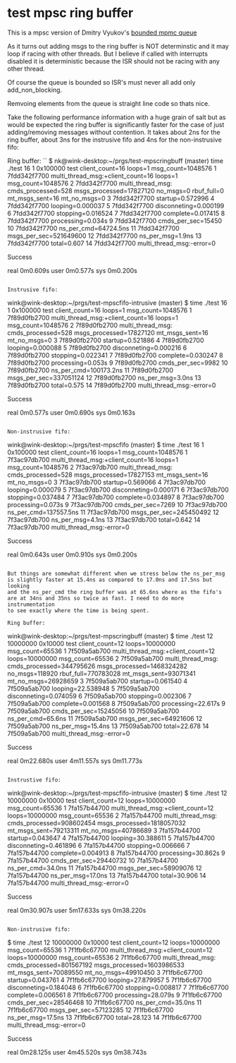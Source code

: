 test mpsc ring buffer
===

This is a mpsc version of Dmitry Vyukov's [bounded mpmc queue](http://www.1024cores.net/home/lock-free-algorithms/queues/bounded-mpmc-queue)

As it turns out adding msgs to the ring buffer is NOT determinstic and
it may loop if
racing with other threads. But I believe if called with interrupts
disabled it is deterministic because the ISR should not be racing with
any other thread.

Of course the queue is bounded so ISR's must never all add only
add_non_blocking.

Remvoing elements from the queue is straight line code so thats
nice.

Take the following performance information with a huge grain of salt
but as would be expected the ring buffer is significantly faster for
the case of just adding/removing messages without contention.  It
takes about 2ns for the ring buffer, about 3ns for the instrusive
fifo and 4ns for the non-instrusive fifo:

Ring buffer:
``
$ nk@wink-desktop:~/prgs/test-mpscringbuff (master)
time ./test 16 1 0x100000
test client_count=16 loops=1 msg_count=1048576
     1 7fdd342f7700  multi_thread_msg:+client_count=16 loops=1 msg_count=1048576
     2 7fdd342f7700  multi_thread_msg: cmds_processed=528 msgs_processed=17827120 no_msgs=0 rbuf_full=0 mt_msgs_sent=16  mt_no_msgs=0
     3 7fdd342f7700  startup=0.572996
     4 7fdd342f7700  looping=0.000037
     5 7fdd342f7700  disconneting=0.000199
     6 7fdd342f7700  stopping=0.016524
     7 7fdd342f7700  complete=0.017415
     8 7fdd342f7700  processing=0.034s
     9 7fdd342f7700  cmds_per_sec=15450
    10 7fdd342f7700  ns_per_cmd=64724.5ns
    11 7fdd342f7700  msgs_per_sec=521649600
    12 7fdd342f7700  ns_per_msg=1.9ns
    13 7fdd342f7700  total=0.607
    14 7fdd342f7700  multi_thread_msg:-error=0

Success

real    0m0.609s
user    0m0.577s
sys     0m0.200s
```

Instrusive fifo:
```
wink@wink-desktop:~/prgs/test-mpscfifo-intrusive (master)
$ time ./test 16 1 0x100000
test client_count=16 loops=1 msg_count=1048576
     1 7f89d0fb2700  multi_thread_msg:+client_count=16 loops=1 msg_count=1048576
     2 7f89d0fb2700  multi_thread_msg: cmds_processed=528 msgs_processed=17827120 mt_msgs_sent=16 mt_no_msgs=0
     3 7f89d0fb2700  startup=0.521886
     4 7f89d0fb2700  looping=0.000088
     5 7f89d0fb2700  disconneting=0.000216
     6 7f89d0fb2700  stopping=0.022341
     7 7f89d0fb2700  complete=0.030247
     8 7f89d0fb2700  processing=0.053s
     9 7f89d0fb2700  cmds_per_sec=9982
    10 7f89d0fb2700  ns_per_cmd=100173.2ns
    11 7f89d0fb2700  msgs_per_sec=337051124
    12 7f89d0fb2700  ns_per_msg=3.0ns
    13 7f89d0fb2700  total=0.575
    14 7f89d0fb2700  multi_thread_msg:-error=0

Success

real    0m0.577s
user    0m0.690s
sys     0m0.163s
```

Non-instrusive fifo:
```
wink@wink-desktop:~/prgs/test-mpscfifo (master)
$ time ./test 16 1 0x100000
test client_count=16 loops=1 msg_count=1048576
     1 7f3ac97db700  multi_thread_msg:+client_count=16 loops=1 msg_count=1048576
     2 7f3ac97db700  multi_thread_msg: cmds_processed=528 msgs_processed=17827153 mt_msgs_sent=16 mt_no_msgs=0
     3 7f3ac97db700  startup=0.569066
     4 7f3ac97db700  looping=0.000079
     5 7f3ac97db700  disconneting=0.000171
     6 7f3ac97db700  stopping=0.037484
     7 7f3ac97db700  complete=0.034897
     8 7f3ac97db700  processing=0.073s
     9 7f3ac97db700  cmds_per_sec=7269
    10 7f3ac97db700  ns_per_cmd=137557.5ns
    11 7f3ac97db700  msgs_per_sec=245450492
    12 7f3ac97db700  ns_per_msg=4.1ns
    13 7f3ac97db700  total=0.642
    14 7f3ac97db700  multi_thread_msg:-error=0

Success

real	0m0.643s
user	0m0.910s
sys	0m0.200s
```

But things are somewhat different when we stress below the ns_per_msg
is slightly faster at 15.4ns as compared to 17.0ns and 17.5ns but looking
and the ns_per_cmd the ring buffer was at 65.6ns where as the fifo's
are at 34ns and 35ns so twice as fast. I need to do more instrumentation
to see exactly where the time is being spent.

Ring buffer:
```
wink@wink-desktop:~/prgs/test-mpscringbuff (master)
$ time ./test 12 10000000 0x10000
test client_count=12 loops=10000000 msg_count=65536
     1 7f509a5ab700  multi_thread_msg:+client_count=12 loops=10000000 msg_count=65536
     2 7f509a5ab700  multi_thread_msg: cmds_processed=344795626 msgs_processed=1468324282 no_msgs=118920 rbuf_full=770783028 mt_msgs_sent=93071341  mt_no_msgs=26928659
     3 7f509a5ab700  startup=0.061540
     4 7f509a5ab700  looping=22.538948
     5 7f509a5ab700  disconneting=0.074059
     6 7f509a5ab700  stopping=0.002306
     7 7f509a5ab700  complete=0.001568
     8 7f509a5ab700  processing=22.617s
     9 7f509a5ab700  cmds_per_sec=15245056
    10 7f509a5ab700  ns_per_cmd=65.6ns
    11 7f509a5ab700  msgs_per_sec=64921606
    12 7f509a5ab700  ns_per_msg=15.4ns
    13 7f509a5ab700  total=22.678
    14 7f509a5ab700  multi_thread_msg:-error=0

Success

real    0m22.680s
user    4m11.557s
sys     0m11.773s
```

Instrustive fifo:
```
wink@wink-desktop:~/prgs/test-mpscfifo-intrusive (master)
$ time ./test 12 10000000 0x10000
test client_count=12 loops=10000000 msg_count=65536
     1 7fa157b44700  multi_thread_msg:+client_count=12 loops=10000000 msg_count=65536
     2 7fa157b44700  multi_thread_msg: cmds_processed=908602454 msgs_processed=1818057032 mt_msgs_sent=79213311 mt_no_msgs=40786689
     3 7fa157b44700  startup=0.043647
     4 7fa157b44700  looping=30.388611
     5 7fa157b44700  disconneting=0.461896
     6 7fa157b44700  stopping=0.006666
     7 7fa157b44700  complete=0.004913
     8 7fa157b44700  processing=30.862s
     9 7fa157b44700  cmds_per_sec=29440732
    10 7fa157b44700  ns_per_cmd=34.0ns
    11 7fa157b44700  msgs_per_sec=58909076
    12 7fa157b44700  ns_per_msg=17.0ns
    13 7fa157b44700  total=30.906
    14 7fa157b44700  multi_thread_msg:-error=0

Success

real    0m30.907s
user    5m17.633s
sys     0m38.220s
```

Non-instrusive fifo:
```
$ time ./test 12 10000000 0x10000
test client_count=12 loops=10000000 msg_count=65536
     1 7f1fb6c67700  multi_thread_msg:+client_count=12 loops=10000000 msg_count=65536
     2 7f1fb6c67700  multi_thread_msg: cmds_processed=801567192 msgs_processed=1603986533 mt_msgs_sent=70089550 mt_no_msgs=49910450
     3 7f1fb6c67700  startup=0.043761
     4 7f1fb6c67700  looping=27.879957
     5 7f1fb6c67700  disconneting=0.184048
     6 7f1fb6c67700  stopping=0.008817
     7 7f1fb6c67700  complete=0.006561
     8 7f1fb6c67700  processing=28.079s
     9 7f1fb6c67700  cmds_per_sec=28546468
    10 7f1fb6c67700  ns_per_cmd=35.0ns
    11 7f1fb6c67700  msgs_per_sec=57123285
    12 7f1fb6c67700  ns_per_msg=17.5ns
    13 7f1fb6c67700  total=28.123
    14 7f1fb6c67700  multi_thread_msg:-error=0

Success

real    0m28.125s
user    4m45.520s
sys     0m38.743s
```
